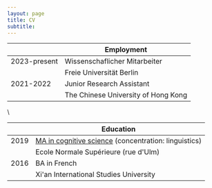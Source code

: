 ```yaml
---
layout: page
title: CV
subtitle: 
---
```




|       | Employment |
| ----------- | ----------- |
| 2023-present| Wissenschaflicher Mitarbeiter |
|   | Freie Universität Berlin |
|2021-2022| Junior Research Assistant|
|| The Chinese University of Hong Kong|

\

|       | Education |
| ----------- | ----------- |
| 2019 | [MA in cognitive science](https://cogmaster.ens.psl.eu/fr) (concentration: linguistics)  |
|   | Ecole Normale Supérieure (rue d'Ulm) |
| 2016 | BA in French |
|| Xi'an International Studies University|
